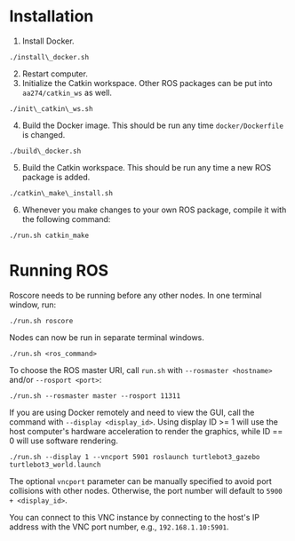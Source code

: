 # Installation

1. Install Docker.
```
./install\_docker.sh
```
2. Restart computer.
3. Initialize the Catkin workspace. Other ROS packages can be put into `aa274/catkin_ws` as well.
```
./init\_catkin\_ws.sh
```
4. Build the Docker image. This should be run any time `docker/Dockerfile` is changed.
```
./build\_docker.sh
```
5. Build the Catkin workspace. This should be run any time a new ROS package is added.
```
./catkin\_make\_install.sh
```
6. Whenever you make changes to your own ROS package, compile it with the
   following command:
```
./run.sh catkin_make
```

# Running ROS

Roscore needs to be running before any other nodes. In one terminal window, run:
```
./run.sh roscore
```

Nodes can now be run in separate terminal windows.
```
./run.sh <ros_command>
```

To choose the ROS master URI, call `run.sh` with `--rosmaster <hostname>` and/or
`--rosport <port>`:
```
./run.sh --rosmaster master --rosport 11311
```

If you are using Docker remotely and need to view the GUI, call the command with
`--display <display_id>`. Using display ID >= 1 will use the host computer's
hardware acceleration to render the graphics, while ID == 0 will use software
rendering.
```
./run.sh --display 1 --vncport 5901 roslaunch turtlebot3_gazebo turtlebot3_world.launch
```
The optional `vncport` parameter can be manually specified to avoid port
collisions with other nodes. Otherwise, the port number will default to
`5900 + <display_id>`.

You can connect to this VNC instance by connecting to the host's IP address with
the VNC port number, e.g., `192.168.1.10:5901`.
